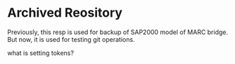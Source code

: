 Archived Reository
=======
Previously, this resp is used for backup of SAP2000 model of MARC bridge.
But now, it is used for testing git operations.

what is setting tokens?
